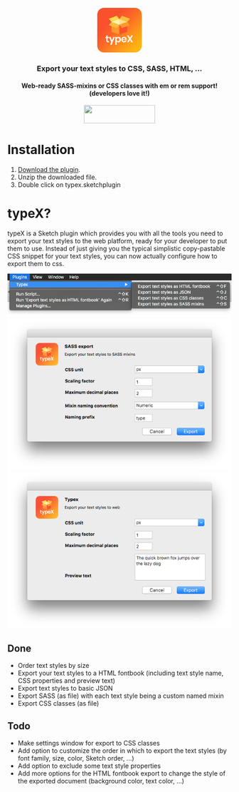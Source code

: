 <p align="center">
  <a href="https://github.com/reinvanoyen/typex">
    <img width="100" height="100" src="https://raw.githubusercontent.com/reinvanoyen/typex/master/icon.png" />
  </a>
  <h3 align="center">Export your text styles to CSS, SASS, HTML, ...</h3>
  <h4 align="center">Web-ready SASS-mixins or CSS classes with em or rem support! (developers love it!)</h4>
</p>
<p align="center">
  <a href="http://bit.ly/SketchRunnerWebsite">
    <img width="160" height="41" src="http://bit.ly/RunnerBadgeBlue">
  </a>
  </p>
  
# Installation
1. <a href="https://github.com/reinvanoyen/typex/archive/master.zip" title="Download typeX">Download the plugin</a>.
2. Unzip the downloaded file.
3. Double click on typex.sketchplugin

# typeX?

typeX is a Sketch plugin which provides you with all the tools you need to export your text styles to the web platform, ready for your developer to put them to use. Instead of just giving you the typical simplistic copy-pastable CSS snippet for your text styles, you can now actually configure how to export them to css.

<img width="730" src="https://raw.githubusercontent.com/reinvanoyen/typex/master/context-menu.png" />
<img width="635" src="https://raw.githubusercontent.com/reinvanoyen/typex/master/sass-export-window.png" />
<img width="635" src="https://raw.githubusercontent.com/reinvanoyen/typex/master/html-fontbook-export-window.png" />

## Done
* Order text styles by size
* Export your text styles to a HTML fontbook (including text style name, CSS properties and preview text)
* Export text styles to basic JSON
* Export SASS (as file) with each text style being a custom named mixin
* Export CSS classes (as file)
 
## Todo
* Make settings window for export to CSS classes
* Add option to customize the order in which to export the text styles (by font family, size, color, Sketch order, ...)
* Add option to exclude some text style properties
* Add more options for the HTML fontbook export to change the style of the exported document (background color, text color, ...)
